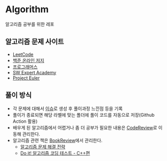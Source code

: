 # Algorithm

알고리즘 공부를 위한 레포

## 알고리즘 문제 사이트

- [LeetCode](https://leetcode.com/)
- [백준 온라인 저지](https://www.acmicpc.net/)
- [프로그래머스](https://programmers.co.kr/)
- [SW Expert Academy](https://swexpertacademy.com/main/main.do)
- [Project Euler](https://euler.synap.co.kr/)

## 풀이 방식

- 각 문제에 대해서 [이슈](https://github.com/fkdl0048/Algorithm/issues)로 생성 후 풀이과정 느낀점 등을 기록
- 풀이가 종료되면 해당 라벨에 맞는 폴더에 풀이 코드를 자동으로 저장(Github Action 활용)
- 배우게 된 알고리즘에서 어렵거나 좀 더 공부가 필요한 내용은 [CodeReview](https://github.com/fkdl0048/CodeReview)로 이동해 관리한다.
- 알고리즘 관련 책은 [BookReview](https://github.com/fkdl0048/BookReview)에서 관리한다.
  - [알고리즘 문제 해결 전략](https://github.com/fkdl0048/BookReview/issues/188)
  - [Do it! 알고리즘 코딩 테스트 - C++편](https://github.com/fkdl0048/BookReview/issues/304)
